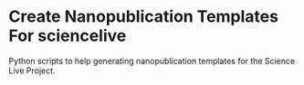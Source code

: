 # Create Nanopublication Templates For sciencelive

Python scripts to help generating nanopublication templates for the Science Live Project. 
